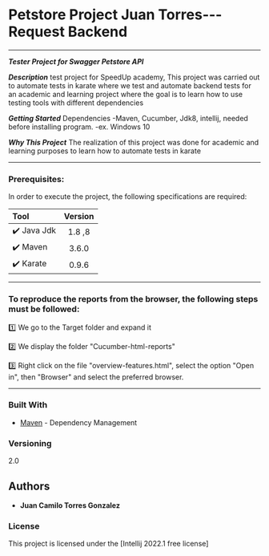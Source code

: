 # Petstore Project  Juan Torres---Request Backend
***

**_Tester Project for Swagger Petstore API_**


**_Description_**
test project for SpeedUp academy, This project was carried out to automate tests in karate where we test and automate backend tests for an academic and learning project where the goal is to learn how to use testing tools with different dependencies



**_Getting Started_**
Dependencies
-Maven, Cucumber, Jdk8, intellij, needed before installing program.
-ex. Windows 10

**_Why This Project_**
The realization of this project was done for academic and learning purposes to learn how to automate tests in karate 



***
### Prerequisites:

In order to execute the project, the following specifications are required:

|Tool| Version|
|:--------------|:-------------:|
|:heavy_check_mark: Java Jdk |1.8 ,8 |
|:heavy_check_mark: Maven |3.6.0 |
|:heavy_check_mark: Karate |0.9.6 |


***

### To reproduce the reports from the browser, the following steps must be followed:

:one: We go to the Target folder and expand it

:two: We display the folder "Cucumber-html-reports"

:three: Right click on the file "overview-features.html", select the option "Open in", then "Browser" and select the preferred browser.

***



### Built With

* [Maven](https://maven.apache.org/) - Dependency Management




### Versioning

2.0

## Authors

* **Juan Camilo Torres Gonzalez** 


### License

This project is licensed under the [Intellij 2022.1 free license] 
